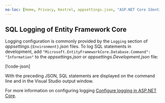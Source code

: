 ```yaml
---
no-loc: [Home, Privacy, Kestrel, appsettings.json, "ASP.NET Core Identity", cookie, Cookie, Blazor, "Blazor Server", "Blazor WebAssembly", "Identity", "Let's Encrypt", Razor, SignalR]
---
```


## SQL Logging of Entity Framework Core

Logging configuration is commonly provided by the `Logging` section of *appsettings*.`{Environment}`*.json* files. To log SQL statements in development, add `"Microsoft.EntityFrameworkCore.Database.Command": "Information"` to the *appsettings.json* or *appsettings.Development.json* file:

[!code-json[](~/includes/sql-log/appsettings.json?highlight=10)]

With the preceding JSON, SQL statements are displayed on the command line and in the Visual Studio output window.

For more information on configuring logging [Configure logging in ASP.NET Core](/aspnet/core/fundamentals/logging#configure-logging).
